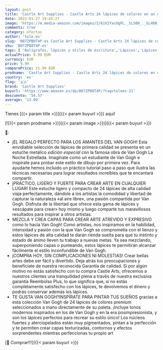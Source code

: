 ```yaml
---
layout: post
title: 'Castle Art Supplies - Castle Arts 24 lápices de colores en un estuche de metal  inspirado en Van Gogh. Perfecto para dibujar  hacer bocetos  colorear. Con núcleos blandos  mezcla superior y juego de capas'
date: 2022-01-27 19:43:27
image: 'https://m.media-amazon.com/images/I/61V2YacOgPL._SL500_._SL400_.jpg'
comments: true
category: ofertas
author: 'tole.es'
slug: 'B07ZPB8T4P-es Castle Art Supplies - Castle Arts 24 lápices de colores en...'
sku: 'B07ZPB8T4P-es'
tags: [ 'Bolígrafos, lápices y útiles de escritura','Lápices','Lápices de colores para adultos','Oficina y papelería','castle art supplies','lápices', ]
actualPrice: 9.99 EUR
currency: EUR
price: 9.99
comparePrice: 21.99 EUR
prodname: 'Castle Art Supplies - Castle Arts 24 lápices de colores en un estuche de metal  inspirado en Van Gogh. Perfecto para dibujar  hacer bocetos  colorear. Con núcleos blandos  mezcla superior y juego de capas'
country: 'es'
flag: '🇪🇸'
brand: 'Castle Art Supplies'
buyurl: 'https://www.amazon.es/dp/B07ZPB8T4P/?tag=tolees-21'
descuento: '54.57'
average: '13.99'
---
```


Tienes [{{< param title >}}]({{< param buyurl >}}) aqui!

[![{{< param prodname >}}]({{< param image >}})]({{< param buyurl >}})

🔎:

- jEL REGALO PERFECTO PARA LOS AMANTES DEL VAN GOGH! Esta envidiable selección de lápices de primera calidad se presenta en un estuche metálico *edición especial* con la famosa obra de Van Gogh La Noche Estrellada. Imagínate como un estudiante de Van Gogh e inspírate para probar este estilo de dibujo por primera vez. Para ayudarte hemos incluido un práctico tutorial paso a paso que ilustra las técnicas necesarias para lograr resultados increíbles que te encantará compartir.
- jPRÁCTICO, LIGERO Y FUERTE PARA CREAR ARTE EN CUALQUIER LUGAR! Este estuche ligero y compacto de 24 lápices de alta calidad viaja perfectamente, dándole a los artistas la comodidad y libertad de capturar la naturaleza «al aire libre», una pasión compartida por Van Gogh. Disfruta de la libertad que ofrece esta gama de lápices y «escápate para crear» hoy mismo y luego comparte tus maravillosos resultados para inspirar a otros artistas.
- MEZCLA Y CREA CAPAS PARA CREAR ARTE ATREVIDO Y EXPRESIVO como lo hacía Van Gogh! Como artistas, nos inspiramos en la habilidad, intensidad y pasión con la que Van Gogh se comprometía con el lienzo y estos lápices de alta calidad te darán rienda suelta para que tu instinto y estado de ánimo lleven tu trabajo a nuevas metas. Ya sea mezclando, superponiendo capas o punteando, estos lápices te permitirán alcanzar fácilmente el estilo inconfundible de Van Gogh.
- jCOMPRA HOY, SIN COMPLICACIONES NI MOLESTIAS! Crear bellas artes debe ser fácil y divertido. Deja atrás tus preocupaciones y benefíciate de nuestra reconocida Garantía de calidad. Si por algún motivo no estás satisfecho con tu compra Castle Arts, ofrecemos a nuestros clientes una tranquilidad plena a través de nuestra exclusiva garantía Reembolso Plus, lo que significa que, si no estás completamente satisfecho con los lápices, te devolvemos el dinero y podrás conservar además los lápices.
- TE GUSTA VAN GOGH?INSPÍRATE PARA PINTAR TUS SUEÑOS gracias a esta colección Van Gogh de 24 lápices de colores premium seleccionados a mano directamente de su paleta. ¡Incluye tonos modernos inspirados en los de Van Gogh y en la era posimpresionista, y son los lápices perfectos para recrear su estilo único! Los núcleos fuertes y aterciopelados están muy pigmentados, pintan a la perfección y te permiten crear capas texturizadas, contornos y efectos sorprendentes mientras perfeccionas tu propio art

[🛒 Comprar!!!]({{< param buyurl >}})
